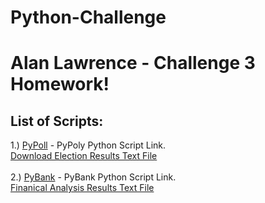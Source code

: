 # Python-Challenge
# Alan Lawrence - Challenge 3 Homework!

## List of Scripts:
1.) [PyPoll](https://github.com/AlanBigData/python-challenge/raw/main/PyPoll/main.py) - PyPoly Python Script Link. <br>
    [Download Election Results Text File](https://github.com/AlanBigData/python-challenge/raw/main/PyPoll/Analysis/election_analysis.txt)<br> <br> 
2.) [PyBank](https://github.com/AlanBigData/python-challenge/raw/main/PyBank/main.py) - PyBank Python Script Link. <br>
    [Finanical Analysis Results Text File](https://github.com/AlanBigData/python-challenge/raw/main/PyBank/Analysis/financial_analysis.txt) <br> 